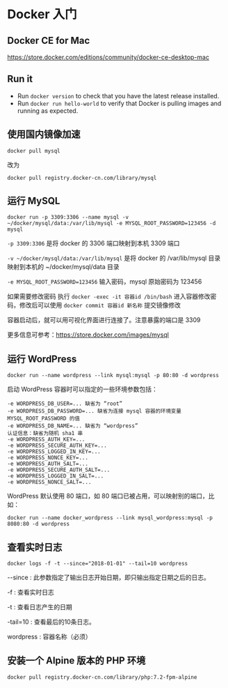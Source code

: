 # Docker 入门

## Docker CE for Mac

https://store.docker.com/editions/community/docker-ce-desktop-mac

## Run it

* Run `docker version` to check that you have the latest release installed.
* Run `docker run hello-world` to verify that Docker is pulling images and running as expected.

## 使用国内镜像加速

`docker pull mysql`

改为

`docker pull registry.docker-cn.com/library/mysql`

## 运行 MySQL

`docker run -p 3309:3306 --name mysql -v ~/docker/mysql/data:/var/lib/mysql -e MYSQL_ROOT_PASSWORD=123456 -d mysql`

`-p 3309:3306` 是将 docker 的 3306 端口映射到本机 3309 端口

`-v ~/docker/mysql/data:/var/lib/mysql` 是将 docker 的 /var/lib/mysql 目录映射到本机的 ~/docker/mysql/data 目录

`-e MYSQL_ROOT_PASSWORD=123456` 输入密码，mysql 原始密码为 123456

如果需要修改密码 执行 `docker -exec -it 容器id /bin/bash` 进入容器修改密码，修改后可以使用 `docker commit 容器id 新名称` 提交镜像修改

容器启动后，就可以用可视化界面进行连接了。注意暴露的端口是 3309

更多信息可参考：https://store.docker.com/images/mysql

## 运行 WordPress

`docker run --name wordpress --link mysql:mysql -p 80:80 -d wordpress`

启动 WordPress 容器时可以指定的一些环境参数包括：

```
-e WORDPRESS_DB_USER=... 缺省为 “root”
-e WORDPRESS_DB_PASSWORD=... 缺省为连接 mysql 容器的环境变量 MYSQL_ROOT_PASSWORD 的值
-e WORDPRESS_DB_NAME=... 缺省为 “wordpress”
认证信息：缺省为随机 sha1 串
-e WORDPRESS_AUTH_KEY=...
-e WORDPRESS_SECURE_AUTH_KEY=...
-e WORDPRESS_LOGGED_IN_KEY=...
-e WORDPRESS_NONCE_KEY=...
-e WORDPRESS_AUTH_SALT=...
-e WORDPRESS_SECURE_AUTH_SALT=...
-e WORDPRESS_LOGGED_IN_SALT=...
-e WORDPRESS_NONCE_SALT=...
```
WordPress 默认使用 80 端口，如 80 端口已被占用，可以映射别的端口，比如：

`docker run --name docker_wordpress --link mysql_wordpress:mysql -p 8080:80 -d wordpress`

## 查看实时日志

`docker logs -f -t --since="2018-01-01" --tail=10 wordpress`

--since : 此参数指定了输出日志开始日期，即只输出指定日期之后的日志。

-f : 查看实时日志

-t : 查看日志产生的日期

-tail=10 : 查看最后的10条日志。

wordpress : 容器名称（必须）

## 安装一个 Alpine 版本的 PHP 环境

`docker pull registry.docker-cn.com/library/php:7.2-fpm-alpine`

